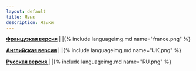 ```yaml
---
layout: default
title: Язык
description: Языки
---
```




**[Французкая версия](https://prunkdump.github.io/GNUVario-TTGO-T5-website)** |  |{% include languageimg.md name="france.png" %}





**[Английская версия](https://prunkdump.github.io/GNUVario-TTGO-T5-website-EN)** |   |{% include languageimg.md name="UK.png" %}





**[Русская версия   ](https://prunkdump.github.io/GNUVario-TTGO-T5-website-RU)** |   |{% include languageimg.md name="RU.png" %}